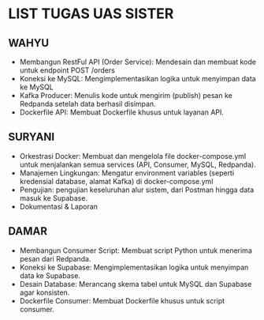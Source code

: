 # LIST TUGAS UAS SISTER

## WAHYU
- Membangun RestFul API (Order Service): Mendesain dan membuat kode untuk endpoint POST /orders
- Koneksi ke MySQL: Mengimplementasikan logika untuk menyimpan data ke MySQL
- Kafka Producer: Menulis kode untuk mengirim  (publish) pesan ke Redpanda setelah data berhasil disimpan. 
- Dockerfile API: Membuat Dockerfile khusus untuk layanan API.

## SURYANI
- Orkestrasi Docker: Membuat dan mengelola file docker-compose.yml untuk menjalankan semua services (API, Consumer, MySQL, Redpanda). 
- Manajemen Lingkungan: Mengatur environment variables (seperti kredensial database, alamat Kafka) di docker-compose.yml
- Pengujian: pengujian keseluruhan alur sistem, dari Postman hingga data masuk ke Supabase. 
- Dokumentasi & Laporan

## DAMAR
- Membangun Consumer Script: Membuat script Python untuk menerima pesan dari Redpanda.
- Koneksi ke Supabase: Mengimplementasikan logika untuk menyimpan data ke Supabase. 
- Desain Database: Merancang skema tabel untuk MySQL dan Supabase agar konsisten. 
- Dockerfile Consumer: Membuat Dockerfile khusus untuk script consumer.
